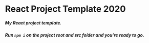 # React Project Template 2020
##### My React project template.
##### Run `npm i` on the project root and src folder and you're ready to go.